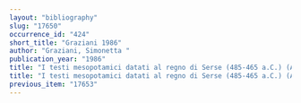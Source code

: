 ```yaml
---
layout: "bibliography"
slug: "17650"
occurrence_id: "424"
short_title: "Graziani 1986"
author: "Graziani, Simonetta "
publication_year: "1986"
title: "I testi mesopotamici datati al regno di Serse (485-465 a.C.) (AION Suppl. 47)"
title: "I testi mesopotamici datati al regno di Serse (485-465 a.C.) (AION Suppl. 47)"
previous_item: "17653"
---
```

